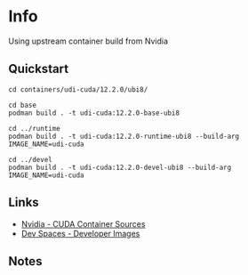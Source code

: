 # Info

Using upstream container build from Nvidia

## Quickstart

```
cd containers/udi-cuda/12.2.0/ubi8/

cd base
podman build . -t udi-cuda:12.2.0-base-ubi8

cd ../runtime
podman build . -t udi-cuda:12.2.0-runtime-ubi8 --build-arg IMAGE_NAME=udi-cuda

cd ../devel
podman build . -t udi-cuda:12.2.0-devel-ubi8 --build-arg IMAGE_NAME=udi-cuda
```

## Links

- [Nvidia - CUDA Container Sources](https://gitlab.com/nvidia/container-images/cuda.git)
- [Dev Spaces - Developer Images](https://github.com/devfile/developer-images)

## Notes
